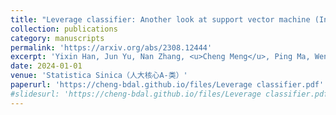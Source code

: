 ```yaml
---
title: "Leverage classifier: Another look at support vector machine (In press)"
collection: publications
category: manuscripts
permalink: 'https://arxiv.org/abs/2308.12444'
excerpt: 'Yixin Han, Jun Yu, Nan Zhang, <u>Cheng Meng</u>, Ping Ma, Wenxuan Zhong, Changliang Zou<sup>*</sup>'
date: 2024-01-01
venue: 'Statistica Sinica（人大核心A-类）'
paperurl: 'https://cheng-bdal.github.io/files/Leverage classifier.pdf'
#slidesurl: 'https://cheng-bdal.github.io/files/Leverage classifier.pdf'
---
```


